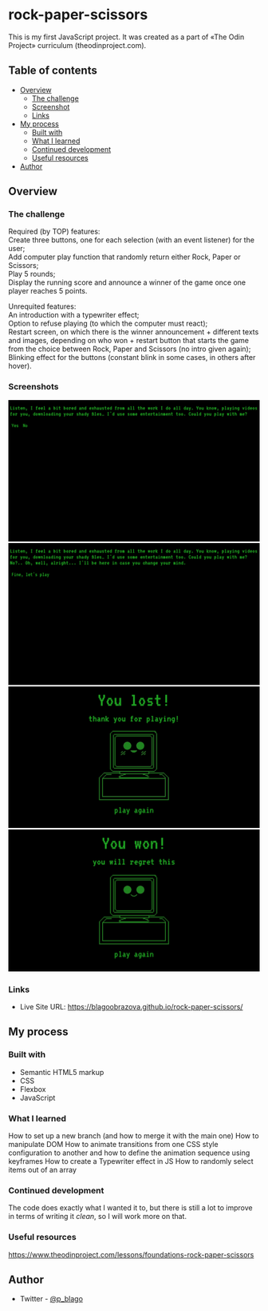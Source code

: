 # rock-paper-scissors
This is my first JavaScript project. It was created as a part of «The Odin Project» curriculum (theodinproject.com). 

## Table of contents

- [Overview](#overview)
  - [The challenge](#the-challenge)
  - [Screenshot](#screenshot)
  - [Links](#links)
- [My process](#my-process)
  - [Built with](#built-with)
  - [What I learned](#what-i-learned)
  - [Continued development](#continued-development)
  - [Useful resources](#useful-resources)
- [Author](#author)

## Overview

### The challenge

Required (by TOP) features:  
Create three buttons, one for each selection (with an event listener) for the user;  
Add computer play function that randomly return either Rock, Paper or Scissors;  
Play 5 rounds;  
Display the running score and announce a winner of the game once one player reaches 5 points.  

Unrequited features:  
An introduction with a typewriter effect;  
Option to refuse playing (to which the computer must react);  
Restart screen, on which there is the winner announcement + different texts and images, depending on who won + restart button that starts the game from the choice between Rock, Paper and Scissors (no intro given again);  
Blinking effect for the buttons (constant blink in some cases, in others after hover).  

### Screenshots

![intro](./images/intro.png)  
![userRefuses](./images/userRefused.png)  
![userLost](./images/userlose.png)  
![userWon](./images/userwin.png)  


### Links

- Live Site URL: https://blagoobrazova.github.io/rock-paper-scissors/

## My process

### Built with

- Semantic HTML5 markup
- CSS
- Flexbox
- JavaScript

### What I learned

How to set up a new branch (and how to merge it with the main one)
How to manipulate DOM
How to animate transitions from one CSS style configuration to another and how to define the animation sequence using keyframes
How to create a Typewriter effect in JS
How to randomly select items out of an array

### Continued development

The code does exactly what I wanted it to, but there is still a lot to improve in terms of writing it *clean*, so I will work more on that.

### Useful resources

https://www.theodinproject.com/lessons/foundations-rock-paper-scissors

## Author

- Twitter - [@p_blago](https://www.twitter.com/p_blago)



